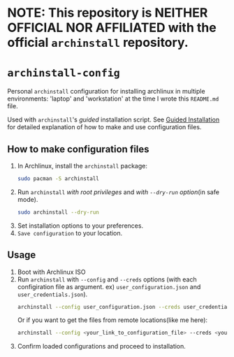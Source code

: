 # NOTE: This repository is NEITHER OFFICIAL NOR AFFILIATED with the official `archinstall` repository.

# `archinstall-config`

Personal `archinstall` configuration for installing archlinux in multiple environments: 'laptop' and 'workstation' at the time I wrote this `README.md` file.

Used with `archinstall`'s *guided* installation script. See [Guided Installation](https://archinstall.archlinux.page/installing/guided.html#guided-installation) for detailed explanation of how to make and use configuration files.

## How to make configuration files

1. In Archlinux, install the `archinstall` package:
    ```bash
    sudo pacman -S archinstall
    ```
2. Run `archinstall` *with root privileges* and *with `--dry-run` option*(in safe mode).
    ```bash
    sudo archinstall --dry-run
    ```
3. Set installation options to your preferences.
4. `Save configuration` to your location.

## Usage

1. Boot with Archlinux ISO
2. Run `archinstall` with `--config` and `--creds` options (with each configiration file as argument. ex) `user_configuration.json` and `user_credentials.json`).
    ```bash
    archinstall --config user_configuration.json --creds user_credentials.json
    ```
    Or if you want to get the files from remote locations(like me here):
    ```bash
    archinstall --config <your_link_to_configuration_file> --creds <your_link_to_credentials_file>
    ```
3. Confirm loaded configurations and proceed to installation.